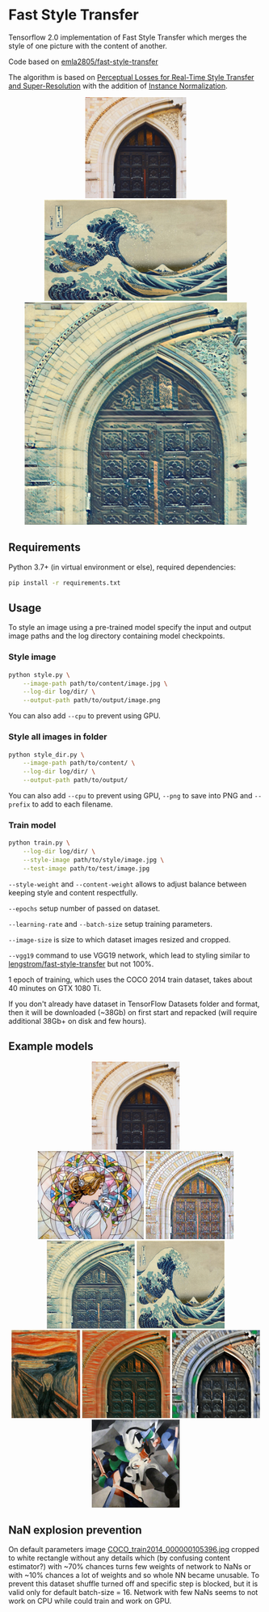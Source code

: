 # Fast Style Transfer

Tensorflow 2.0 implementation of Fast Style Transfer which merges the style of one picture with the content of another.

Code based on [emla2805/fast-style-transfer](https://github.com/emla2805/fast-style-transfer)

The algorithm is based on [Perceptual Losses for Real-Time Style Transfer and Super-Resolution](https://arxiv.org/abs/1603.08155) 
with the addition of [Instance Normalization](https://arxiv.org/pdf/1607.08022.pdf).

<p align="center">
    <img src="images/content/amber.jpg" height="200px">
    <img src="images/style/wave.jpg" height="200px">
    <img src="images/output/wave-styled.png" height="440px">
</p>

## Requirements

Python 3.7+ (in virtual environment or else), required dependencies:

```bash
pip install -r requirements.txt
```

## Usage

To style an image using a pre-trained model specify the input and output image paths and the log directory containing model checkpoints.

### Style image

```bash
python style.py \
    --image-path path/to/content/image.jpg \
    --log-dir log/dir/ \
    --output-path path/to/output/image.png
```
You can also add `--cpu` to prevent using GPU.

### Style all images in folder

```bash
python style_dir.py \
    --image-path path/to/content/ \
    --log-dir log/dir/ \
    --output-path path/to/output/
```

You can also add `--cpu` to prevent using GPU, `--png` to save into PNG and `--prefix` to add to each filename.

### Train model

```bash
python train.py \
    --log-dir log/dir/ \
    --style-image path/to/style/image.jpg \
    --test-image path/to/test/image.jpg
```

`--style-weight` and `--content-weight` allows to adjust balance between keeping style and content respectfully.  

`--epochs` setup number of passed on dataset.  

`--learning-rate` and `--batch-size` setup training parameters.  

`--image-size` is size to which dataset images resized and cropped.  

`--vgg19` command to use VGG19 network, which lead to styling similar to [lengstrom/fast-style-transfer](https://github.com/lengstrom/fast-style-transfer) but not 100%.  

1 epoch of training, which uses the COCO 2014 train dataset, takes about 40 minutes on GTX 1080 Ti.  

If you don't already have dataset in TensorFlow Datasets folder and format, then it will be downloaded (~38Gb) on first start and repacked (will require additional 38Gb+ on disk and few hours).

## Example models

<div align="center">
  <img src="images/content/amber.jpg" height="174px">		
</div>

<div align="center">
  <img src="images/style/mosaic.jpg" height="174px">
  <img src="images/output/mosaic-styled.png" height="174px">
  <img src="images/output/wave-styled.png" height="174px">
  <img src="images/style/wave.jpg" height="174px" width="174px">
  <br>
  <img src="images/style/the-scream.jpg" height="174px">
  <img src="images/output/the-scream-styled.png" height="174px">
  <img src="images/output/udnie-styled.png" height="174px">
  <img src="images/style/udnie.jpg" height="174px">
</div>

## NaN explosion prevention

On default parameters image [COCO_train2014_000000105396.jpg](http://images.cocodataset.org/train2014/COCO_train2014_000000105396.jpg) cropped to white rectangle without any details which (by confusing content estimator?) with ~70% chances turns few weights of network to NaNs or with ~10% chances a lot of weights and so whole NN became unusable. To prevent this dataset shuffle turned off and specific step is blocked, but it is valid only for default batch-size = 16. Network with few NaNs seems to not work on CPU while could train and work on GPU.
